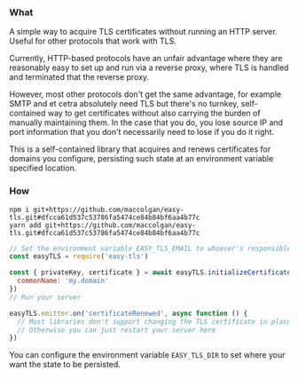 ### What

A simple way to acquire TLS certificates without running an HTTP server. Useful for other protocols that work with TLS.

Currently, HTTP-based protocols have an unfair advantage where they are reasonably easy to set up and run via a reverse proxy, where TLS is handled and terminated that the reverse proxy.

However, most other protocols don't get the same advantage, for example SMTP and et cetra absolutely need TLS but there's no turnkey, self-contained way to get certificates without also carrying the burden of manually maintaining them. In the case that you do, you lose source IP and port information that you don't necessarily need to lose if you do it right.

This is a self-contained library that acquires and renews certificates for domains you configure, persisting such state at an environment variable specified location.

### How

```shell
npm i git+https://github.com/maccolgan/easy-tls.git#dfcca61d537c53786fa5474ce84b84bf6aa4b77c
yarn add git+https://github.com/maccolgan/easy-tls.git#dfcca61d537c53786fa5474ce84b84bf6aa4b77c
```

```javascript
// Set the environment variable EASY_TLS_EMAIL to whoever's responsible
const easyTLS = require('easy-tls')

const { privateKey, certificate } = await easyTLS.initializeCertificates({
  commonName: 'my.domain'
})
// Run your server

easyTLS.emitter.on('certificateRenewed', async function () {
  // Most libraries don't support changing the TLS certificate in place, but if you do manage to do so, you can do it here
  // Otherwise you can just restart your server here
})
```

You can configure the environment variable `EASY_TLS_DIR` to set where your want the state to be persisted.
